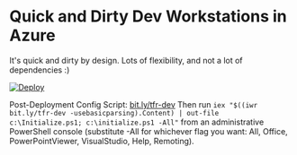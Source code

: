 # Quick and Dirty Dev Workstations in Azure

It's quick and dirty by design. Lots of flexibility, and not a lot of dependencies :) 

[![Deploy](http://azuredeploy.net/deploybutton.png)](https://portal.azure.com/#create/Microsoft.Template/uri/https%3A%2F%2Fraw.githubusercontent.com%2FThmsRynr%2Fdev-workstation%2Fmaster%2Fazuredeploy.json)

Post-Deployment Config Script: [bit.ly/tfr-dev](http://bit.ly/tfr-dev)
Then run `iex "$((iwr bit.ly/tfr-dev -usebasicparsing).Content) | out-file c:\Initialize.ps1; c:\initialize.ps1 -All"` from an administrative PowerShell console (substitute -All for whichever flag you want: All, Office, PowerPointViewer, VisualStudio, Help, Remoting).
